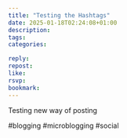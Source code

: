 ```yaml
---
title: "Testing the Hashtags"
date: 2025-01-18T02:24:08+01:00
description:
tags:
categories:

reply:
repost:
like:
rsvp:
bookmark:
---
```


Testing new way of posting

#blogging #microblogging #social
